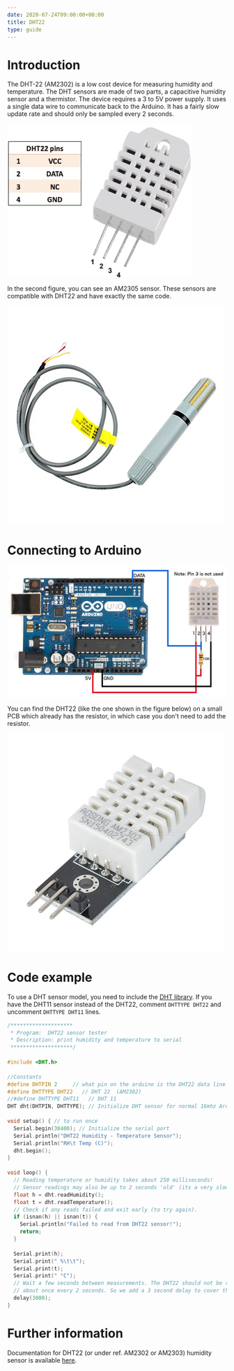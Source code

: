 ```yaml
---
date: 2020-07-24T09:00:00+00:00
title: DHT22
type: guide
---
```


# Introduction

The DHT-22 (AM2302) is a low cost device for measuring humidity and temperature. The DHT sensors are made of two 
parts, a capacitive humidity sensor and a thermistor. The device requires a 3 to 5V power supply. It 
uses a single data wire to communicate back to the Arduino. It has a fairly slow update rate and should 
only be sampled every 2 seconds.

![DHT22-PinOut](img/DHT22-PinOut.png)

In the second figure, you can see an AM2305 sensor. These sensors are compatible with DHT22 and have exactly the same code.

![am2305](img/am2305.jpg)

# Connecting to Arduino

![dht22-arduino2](img/dht22-arduino2.jpg)

You can find the DHT22 (like the one shown in the figure below) on a small PCB which already has the resistor, in which case you don't need to add the resistor.

![dht22-res](img/dht22-res.jpg)

# Code example

To use a DHT sensor model, you need to include the [DHT library](https://github.com/adafruit/DHT-sensor-library). If you have the DHT11 sensor instead of the DHT22, comment `DHTTYPE DHT22` and uncomment `DHTTYPE DHT11` lines.
                
``` c
/********************
 * Program:  DHT22 sensor tester
 * Description: print humidity and temperature to serial
 ********************/
 
#include <DHT.h>

//Constants
#define DHTPIN 2     // what pin on the arduino is the DHT22 data line connected to
#define DHTTYPE DHT22   // DHT 22  (AM2302)
//#define DHTTYPE DHT11   // DHT 11
DHT dht(DHTPIN, DHTTYPE); // Initialize DHT sensor for normal 16mhz Arduino

void setup() { // to run once
  Serial.begin(38400); // Initialize the serial port
  Serial.println("DHT22 Humidity - Temperature Sensor");
  Serial.println("RH\t Temp (C)");
  dht.begin();
}

void loop() {
  // Reading temperature or humidity takes about 250 milliseconds!
  // Sensor readings may also be up to 2 seconds 'old' (its a very slow sensor)
  float h = dht.readHumidity();
  float t = dht.readTemperature();
  // Check if any reads failed and exit early (to try again).
  if (isnan(h) || isnan(t)) {
    Serial.println("Failed to read from DHT22 sensor!");
    return;
  }

  Serial.print(h); 
  Serial.print(" %\t\t");
  Serial.print(t); 
  Serial.print(" °C");
  // Wait a few seconds between measurements. The DHT22 should not be read at a higher frequency of
  // about once every 2 seconds. So we add a 3 second delay to cover this.
  delay(3000);
}

```

# Further information

Documentation for DHT22 (or under ref. AM2302 or AM2303) humidity sensor is available [here](http://static.cactus.io/docs/sensors/temp-humidity/dht22/dht22-datasheet.pdf).
